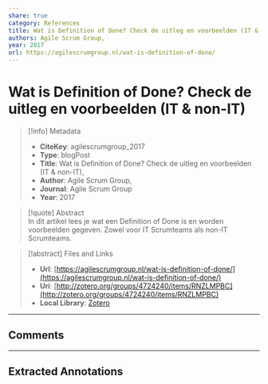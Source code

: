```yaml
---
share: true
category: References
title: Wat is Definition of Done? Check de uitleg en voorbeelden (IT & non-IT)
authors: Agile Scrum Group,
year: 2017
url: https://agilescrumgroup.nl/wat-is-definition-of-done/
---
```

  
# Wat is Definition of Done? Check de uitleg en voorbeelden (IT & non-IT)  
  
> [!info] Metadata  
> - **CiteKey**: agilescrumgroup_2017  
> - **Type**: blogPost  
> - **Title**: Wat is Definition of Done? Check de uitleg en voorbeelden (IT & non-IT),   
> - **Author**: Agile Scrum Group,  
> - **Journal**: Agile Scrum Group   
> - **Year**: 2017   
  
> [!quote] Abstract  
> In dit artikel lees je wat een Definition of Done is en worden voorbeelden gegeven. Zowel voor IT Scrumteams als non-IT Scrumteams.  
  
> [!abstract] Files and Links  
> - **Url**: [https://agilescrumgroup.nl/wat-is-definition-of-done/](https://agilescrumgroup.nl/wat-is-definition-of-done/)  
> - **Uri**: [http://zotero.org/groups/4724240/items/RNZLMPBC](http://zotero.org/groups/4724240/items/RNZLMPBC)  
> - **Local Library**: [Zotero]((zotero://select/groups/4724240/items/RNZLMPBC))  
  
----  
  
## Comments  
  
  
  
----  
  
## Extracted Annotations  
  
